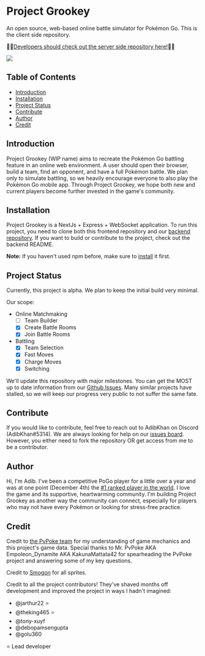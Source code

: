 # Project Grookey
An open source, web-based online battle simulator for Pokémon Go. This is the client side repository.

👨‍💻[Developers should check out the server side repository here!](https://github.com/DeveloperKhan/pogo-web-backend)👩‍💻

[![](http://img.youtube.com/vi/X_7nhgRWi3c/0.jpg)](http://www.youtube.com/watch?v=X_7nhgRWi3c "")

## Table of Contents
  * [Introduction](#introduction)
  * [Installation](#installation)
  * [Project Status](#project-status)
  * [Contribute](#contribute)
  * [Author](#author)
  * [Credit](#credit)

## Introduction
Project Grookey (WIP name) aims to recreate the Pokémon Go battling feature in an online web environment. A user should open their browser, build a team, find an opponent, and have a full Pokémon battle. We plan only to simulate battling, so we heavily encourage everyone to also play the Pokémon Go mobile app. Through Project Grookey, we hope both new and current players become further invested in the game's community.

## Installation
Project Grookey is a NextJs + Express + WebSocket application. To run this project, you need to clone both this frontend repository and our [backend repository](https://github.com/DeveloperKhan/pogo-web-backend). If you want to build or contribute to the project, check out the backend README.

<b>Note:</b> If you haven't used npm before, make sure to [install](https://www.npmjs.com/get-npm) it first.

## Project Status
Currently, this project is alpha. We plan to keep the initial build very minimal.

Our scope:
- Online Matchmaking
  - [ ] Team Builder
  - [x] Create Battle Rooms
  - [x] Join Battle Rooms
- Battling
  - [x] Team Selection
  - [x] Fast Moves
  - [x] Charge Moves
  - [x] Switching
 
We'll update this repository with major milestones. You can get the MOST up to date information from our [Github Issues](https://github.com/DeveloperKhan/pogo-web/issues). Many similar projects have stalled, so we will keep our progress very public to not suffer the same fate.

## Contribute
If you would like to contribute, feel free to reach out to AdibKhan on Discord (AdibKhan#5314). We are always looking for help on our [issues board](https://github.com/DeveloperKhan/pogo-web/issues). However, you either need to fork the repository OR get access from me to be a contributor.

## Author
Hi, I'm Adib. I've been a competitive PoGo player for a little over a year and was at one point (December 4th) the [#1 ranked player in the world](https://ibb.co/Tq2mG2N). I love the game and its supportive, heartwarming community. I'm building Project Grookey as another way the community can connect, especially for players who may not have every Pokémon or looking for stress-free practice.

## Credit
Credit to [the PvPoke team](https://github.com/pvpoke/pvpoke) for my understanding of game mechanics and this project's game data. Special thanks to Mr. PvPoke AKA Empoleon_Dynamite AKA KakunaMattata42 for spearheading the PvPoke project and answering some of my key questions.

Credit to [Smogon](https://github.com/smogon/sprites) for all sprites.

Credit to all the project contributors! They've shaved months off development and improved the project in ways I hadn't imagined:
- @jarthur22 ⭐
- @theking465 ⭐
- @tony-xuyf
- @debopamsengupta
- @golu360

⭐ Lead developer
